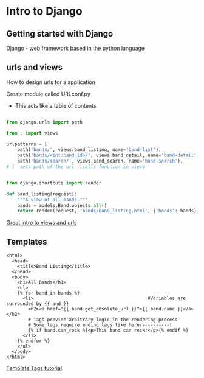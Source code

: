 # Intro to Django

## Getting started with Django

Django - web framework based in the python language

## urls and views

How to design urls for a application

Create module called URLconf.py

- This acts like a table of contents

```py

from django.urls import path

from . import views

urlpatterns = [
    path('bands/', views.band_listing, name='band-list'),
    path('bands/<int:band_id>/', views.band_detail, name='band-detail'),
    path('bands/search/', views.band_search, name='band-search'),
# ]  sets path of the url ..calls function in views


from django.shortcuts import render

def band_listing(request):
    """A view of all bands."""
    bands = models.Band.objects.all()
    return render(request, 'bands/band_listing.html', {'bands': bands})
```

[Great intro to views and urls](https://www.youtube.com/watch?v=TblSa29DX6I)

## Templates

```django
<html>
  <head>
    <title>Band Listing</title>
  </head>
  <body>
    <h1>All Bands</h1>
    <ul>
    {% for band in bands %}
      <li>                                          #Variables are surrounded by {{ and }}
        <h2><a href="{{ band.get_absolute_url }}">{{ band.name }}</a></h2>
        # Tags provide arbitrary logic in the rendering process
        # Some tags require ending tags like here-----------!
        {% if band.can_rock %}<p>This band can rock!</p>{% endif %}
      </li>
    {% endfor %}
    </ul>
  </body>
</html>
```

[Template Tags tutorial](https://www.youtube.com/watch?v=RCE3VUpzGw0)


